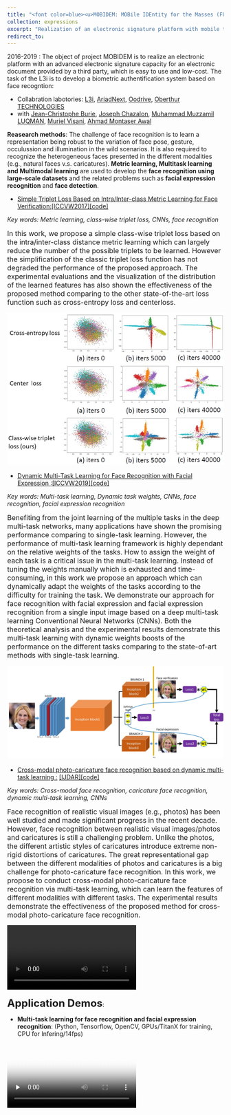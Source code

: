 ```yaml
---
title: "<font color=blue><u>MOBIDEM: MOBile IDEntity for the Masses (FUI 21) </u></font>"
collection: expressions
excerpt: "Realization of an electronic signature platform with mobile telephone based on face recognition using deep learning at a high level of validity."
redirect_to: 
---
```


2016-2019 : The object of project MOBIDEM is to realize  an electronic platform with an advanced electronic signature capacity for an electronic document provided by a third party, which is easy to use and low-cost. The task of the L3i is to develop a biometric authentification system based on face recogntion:

- Collabration labotories: [L3i](https://l3i.univ-larochelle.fr/), [AriadNext](https://www.ariadnext.com/), [Oodrive](https://www.oodrive.com/fr/), [Oberthur TECHNOLOGIES](https://web.archive.org/web/20121124001819/http://www.oberthur.com/)
- with [Jean-Christophe Burie](https://l3i.univ-larochelle.fr/Burie-Jean-Christophe-MCF-HDR), [Joseph Chazalon](https://scholar.google.fr/citations?user=zu8wSDAAAAAJ&hl=en), [Muhammad Muzzamil LUQMAN](https://scholar.google.com/citations?user=ACfqR3UAAAAJ&hl=en), [Muriel Visani](https://pageperso.univ-lr.fr/mvisani/), [Ahmad Montaser Awal](https://scholar.google.fr/citations?user=lADqsksAAAAJ&hl=fr)

**Reasearch methods**: The challenge of face recognition is to learn a representation being robust to the variation of face pose, gesture, occulussion and illumination in the wild scenarios. It is also required to recognize the heterogeneous faces presented in the different modalities (e.g., natural faces v.s. caricatures). **Metric learning,  Multitask learning and Multimodal learning** are used to develop the **face recognition using large-scale datasets** and the related problems such as **facial expression recognition** and **face detection**. 

- [Simple Triplet Loss Based on Intra/Inter-class Metric Learning for Face Verification:]()[[ICCVW2017]](https://www.lrde.epita.fr/dload/papers/ming.17.iccv-amfg.pdf)[[code]](https://github.com/hengxyz/facenet_class_wise_triplet_loss_pub)

*Key words: Metric learning, class-wise triplet loss, CNNs, face recognition*

<font size=3>In this work, we propose a simple class-wise triplet loss based on the intra/inter-class distance metric learning which can largely reduce the number of the possible triplets to be learned. However the simplification of the classic triplet loss function has not degraded the performance of the proposed approach. The experimental evaluations and the visualization of the distribution of the learned features has also shown the effectiveness of the proposed method comparing to the other state-of-the-art loss function such as cross-entropy loss and centerloss.</font>


![avatar](/images/comparison.png)

- [Dynamic Multi-Task Learning for Face Recognition with Facial Expression :]()[[ICCVW2019]](https://arxiv.org/pdf/1911.03281.pdf)[[code]](https://github.com/hengxyz/Dynamic_multi-task-learning)

*Key words: Multi-task learning, Dynamic task weights, CNNs, face recognition, facial expression recognition*

<font size=3>Benefiting from the joint learning of the multiple tasks in the deep multi-task networks, many applications have shown the promising performance comparing to single-task learning. However, the performance of multi-task learning framework is highly dependant on the relative weights of the tasks. How to assign the weight of each task is a critical issue in the multi-task learning. Instead of tuning the weights manually which is exhausted and time-consuming, in this work we propose an approach which can dynamically adapt the weights of the tasks according to the difficulty for training the task. We demonstrate our approach for face recognition with facial expression and facial expression recognition from a single input image based on a deep multi-task learning Conventional Neural Networks (CNNs). Both the theoretical analysis and the experimental results demonstrate  this multi-task learning with dynamic weights boosts of the performance on the different tasks comparing to the state-of-art methods with single-task learning. </font>


![avatar](/images/DynamicMTL.jpg)

- [Cross-modal photo-caricature face recognition based on dynamic multi-task learning :]() [[IJDAR]](https://link.springer.com/article/10.1007/s10032-021-00364-6)[[code]](https://github.com/hengxyz/cari-visual-recognition-via-multitask-learning)

*Key words: Cross-modal face recognition, caricature face recognition, dynamic multi-task learning, CNNs*

<font size=3>Face recognition of realistic visual images (e.g., photos) has been well studied and made significant progress in the recent decade. However, face recognition between realistic visual images/photos and caricatures is still a challenging problem. Unlike the photos, the different artistic styles of caricatures introduce extreme non-rigid distortions of caricatures. The great representational gap between the different modalities of photos and caricatures is a big challenge for photo-caricature face recognition. In this work, we propose to conduct cross-modal photo-caricature face recognition via multi-task learning, which can learn the features of different modalities with different tasks. The experimental results demonstrate the effectiveness of the proposed method for cross-modal photo-caricature face recognition.</font>

![avatar](/images/DynamicMTL.mp4)

   
**<font size=5>Application Demos</font>**:

- **Multi-task learning for face recognition and facial expression recognition**: (Python, Tensorflow, OpenCV, GPUs/TitanX for training, CPU for Infering/14fps)
<video id="video" controls="" preload="none" poster="http://om2bks7xs.bkt.clouddn.com/2017-08-26-Markdown-Advance-Video.jpg">
<source id="mp4" src="/images/Demo_facialexpressioinRecog.mp4" type="video/mp4">
</video>




